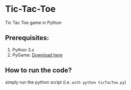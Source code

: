 # Tic-Tac-Toe
Tic Tac Toe game in Python

## Prerequisites:
1. Python 3.x
2. PyGame: [Download here](https://www.pygame.org/download.shtml)

## How to run the code?
simply run the python script (i.e. `with python ticTacToe.py`)
